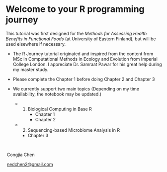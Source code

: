 # Welcome to your R programming journey 



This tutorial was first designed for the *Methods for Assessing Health Benefits in Functional Foods* (at University of Eastern Finland), but will be used elsewhere if necessary.

- The R Journey tutorial originated and inspired from the content from MSc in Computational Methods in Ecology and Evolution from Imperial College London. I appreciate Dr. Samraat Pawar for his great help during my master study.

- Please complete the Chapter 1 before doing Chapter 2 and Chapter 3 

- We currently support two main topics (Depending on my time availability, the notebook may be updated.)

  - 1. Biological Computing in Base R
       - Chapter 1
       - Chapter 2
  - 2.  Sequencing-based Microbiome Analysis in R
       - Chapter 3

  

  ​		

​                                                                                                                                                                                            Congjia Chen

​																																				                                nedchen2@gmail.com
